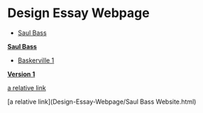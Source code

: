 # Design Essay Webpage

- [Saul Bass](https://scott-mccabe.github.io/designer_essay/Saul_Bass_Website.html)

**[Saul Bass](https://scott-mccabe.github.io/designer_essay/Saul_Bass_Website.html)**

- [Baskerville 1](https://scott-mccabe.github.io/john_baskerville/baskerville1.html)

**[Version 1](https://eleventhirty.github.io/john_baskerville/baskerville1.html)**  

[a relative link](Saul%20Bass%20Website.html)

[a relative link](Design-Essay-Webpage/Saul Bass Website.html)

      
